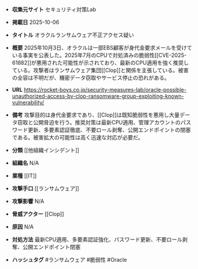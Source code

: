 - **収集元サイト**
セキュリティ対策Lab

- **掲載日**
2025-10-06

- **タイトル**
オラクルランサムウェア不正アクセス疑い

- **概要**
2025年10月3日、オラクルは一部EBS顧客が身代金要求メールを受けている事実を公表した。2025年7月のCPUで対処済みの脆弱性[[CVE-2025-61882]]が悪用された可能性が示されており、最新のCPU適用を強く推奨している。攻撃者はランサムウェア集団[[Clop]]と関係を主張している。被害の全容は不明だが、機密データ窃取やサービス停止の恐れがある。

- **URL**
https://rocket-boys.co.jp/security-measures-lab/oracle-possible-unauthorized-access-by-clop-ransomware-group-exploiting-known-vulnerability/

- **備考**
攻撃目的は身代金要求であり、[[Clop]]は既知脆弱性を悪用し大量データ窃取と公開脅迫を行う。推奨対策は最新CPU適用、管理アカウントのパスワード更新、多要素認証徹底、不要ロール剥奪、公開エンドポイントの閉塞である。被害拡大の可能性は高く迅速な対応が必要だ。

- **分類**
[[他組織インシデント]]

- **組織名**
N/A

- **業種**
[[IT]]

- **攻撃手口**
[[ランサムウェア]]

- **攻撃影響**
N/A

- **脅威アクター**
[[Clop]]

- **原因**
N/A

- **対処方法**
最新CPU適用、多要素認証強化、パスワード更新、不要ロール剥奪、公開エンドポイント閉塞

- **ハッシュタグ**
#ランサムウェア #脆弱性 #Oracle
